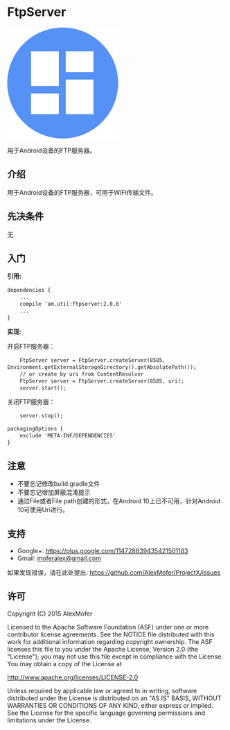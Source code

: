 FtpServer
=========

<img src="icon.png" alt="Icon"/>

用于Android设备的FTP服务器。

介绍
---

用于Android设备的FTP服务器，可用于WIFI传输文件。

先决条件
----

无

入门
---

**引用:**
```
dependencies {
    ...
    compile 'am.util:ftpserver:2.0.0'
    ...
}
```


**实现:**

开启FTP服务器：

```
    FtpServer server = FtpServer.createServer(8585, Environment.getExternalStorageDirectory().getAbsolutePath());
    // or create by uri from ContentResolver
    FtpServer server = FtpServer.createServer(8585, uri);
    server.start();
```

关闭FTP服务器：

```
    server.stop();
```

```
packagingOptions {
    exclude 'META-INF/DEPENDENCIES'
}
```

注意
---

- 不要忘记修改build.gradle文件
- 不要忘记增加屏蔽混淆提示
- 通过File或者File path创建的形式，在Android 10上已不可用，针对Android 10可使用Uri进行。

支持
---

- Google+: https://plus.google.com/114728839435421501183
- Gmail: moferalex@gmail.com

如果发现错误，请在此处提出:
https://github.com/AlexMofer/ProjectX/issues

许可
---

Copyright (C) 2015 AlexMofer

Licensed to the Apache Software Foundation (ASF) under one or more contributor
license agreements.  See the NOTICE file distributed with this work for
additional information regarding copyright ownership.  The ASF licenses this
file to you under the Apache License, Version 2.0 (the "License"); you may not
use this file except in compliance with the License.  You may obtain a copy of
the License at

http://www.apache.org/licenses/LICENSE-2.0

Unless required by applicable law or agreed to in writing, software
distributed under the License is distributed on an "AS IS" BASIS, WITHOUT
WARRANTIES OR CONDITIONS OF ANY KIND, either express or implied.  See the
License for the specific language governing permissions and limitations under
the License.
